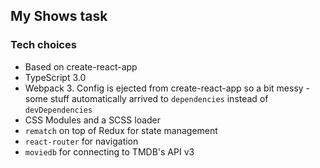 ## My Shows task

### Tech choices

- Based on create-react-app
- TypeScript 3.0
- Webpack 3. Config is ejected from create-react-app so a bit messy - some stuff automatically arrived to `dependencies` instead of `devDependencies`
- CSS Modules and a SCSS loader
- `rematch` on top of Redux for state management
- `react-router` for navigation
- `moviedb` for connecting to TMDB's API v3